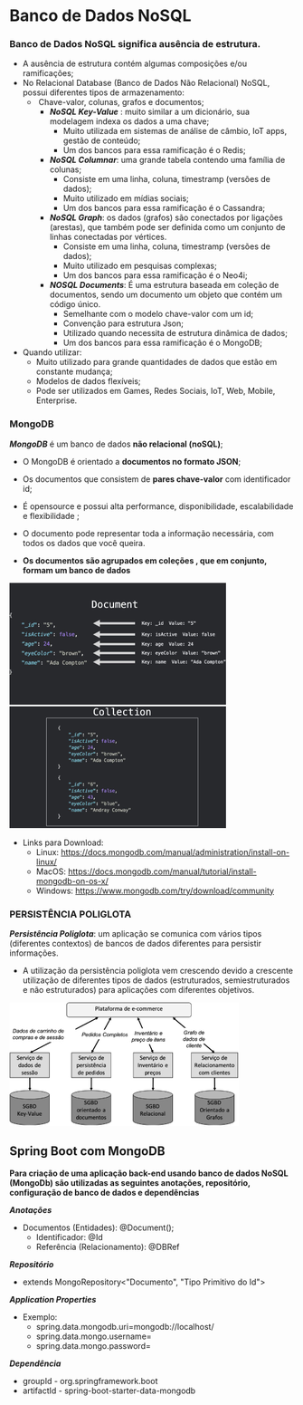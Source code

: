 <h1>Banco de Dados NoSQL</h1>

<h3>Banco de Dados NoSQL significa ausência de estrutura.</h3>

- A ausência de estrutura contém algumas composições e/ou ramificações;
- No Relacional Database (Banco de Dados Não Relacional) NoSQL, possui diferentes tipos de armazenamento:
  - ​	Chave-valor, colunas, grafos e documentos;
    - ***NoSQL Key-Value*** : muito similar a um dicionário, sua modelagem indexa os dados a uma chave;
      - Muito utilizada em sistemas de análise de câmbio, IoT apps, gestão de conteúdo;
      - Um dos bancos para essa ramificação é o Redis;
    - ***NoSQL Columnar***: uma grande tabela contendo uma família de colunas;
      - Consiste em uma linha, coluna, timestramp (versões de dados);
      - Muito utilizado em mídias sociais;
      - Um dos bancos para essa ramificação é o Cassandra;
    - ***NoSQL Graph***:  os dados (grafos) são conectados por ligações (arestas), que também pode ser definida como um conjunto de linhas conectadas por vértices. 
      - Consiste em uma linha, coluna, timestramp (versões de dados);
      - Muito utilizado em pesquisas complexas;
      - Um dos bancos para essa ramificação é o Neo4i;
    - ***NOSQL Documents***: É uma estrutura baseada em coleção de documentos, sendo um documento um objeto que contém um código único.
      - Semelhante com o modelo chave-valor com um id;
      - Convenção para estrutura Json;
      - Utilizado quando necessita de estrutura dinâmica de dados;
      - Um dos bancos para essa ramificação é o MongoDB;
- Quando utilizar:
  - Muito utilizado para grande quantidades de dados que estão em constante mudança;
  - Modelos de dados flexíveis;
  - Pode ser utilizados em Games, Redes Sociais, IoT, Web,  Mobile, Enterprise.



<h3>MongoDB</h3>

***MongoDB*** é um banco de dados **não relacional (noSQL)**;

- O MongoDB é orientado a **documentos no formato JSON**;

- Os documentos que consistem de **pares chave-valor** com identificador id;

- É opensource e possui alta performance, disponibilidade, escalabilidade e flexibilidade ;

- O documento pode representar toda a informação necessária, com
  todos os dados que você queira. 

- **Os documentos são agrupados em coleções , que em conjunto, formam
  um banco de dados**

  

<img src="../imagens/MongoDB-documentos.jpg?raw=true { width= 100px }" alt="Coleções - Agrupamento de Documentos" style="zoom:50%;" /><img src="../imagens/MongoDB-colecao.jpg?raw=true { width= 100px }" alt="Coleções - Agrupamento de Documentos" style="zoom:50%;" />



- Links para Download:
  - Linux: https://docs.mongodb.com/manual/administration/install-on-linux/
  - MacOS: https://docs.mongodb.com/manual/tutorial/install-mongodb-on-os-x/
  - Windows: https://www.mongodb.com/try/download/community



<h3>PERSISTÊNCIA POLIGLOTA</h3>

***Persistência Poliglota***: um aplicação se comunica com vários tipos (diferentes contextos) de bancos de dados diferentes para persistir informações.

- A utilização da persistência poliglota vem crescendo devido a crescente utilização de diferentes tipos de dados (estruturados, semiestruturados e não estruturados) para aplicações com diferentes objetivos.



<img src="../imagens/SBSI20-59-FIG1.jpg?raw=true" alt="Exemplo de um e-commerce utilizando Persistência Poliglota"/>



<h2>Spring Boot com MongoDB</h2>

**Para criação de uma aplicação back-end usando banco de dados NoSQL (MongoDb) são utilizadas as seguintes anotações, repositório, configuração de banco de dados e dependências**  

***Anotações***

- Documentos (Entidades): @Document();
  - Identificador: @Id
  - Referência (Relacionamento): @DBRef

***Repositório***

- extends MongoRepository<"Documento", "Tipo Primitivo do Id">

***Application Properties***

- Exemplo:
  - spring.data.mongodb.uri=mongodb://localhost/
  - spring.data.mongo.username=
  - spring.data.mongo.password=

***Dependência***

- groupId - org.springframework.boot
- artifactId -  spring-boot-starter-data-mongodb

